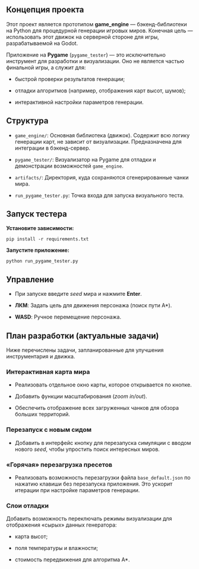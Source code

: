## Концепция проекта

Этот проект является прототипом **game_engine** — бэкенд-библиотеки на Python для процедурной генерации игровых миров. Конечная цель — использовать этот движок на серверной стороне для игры, разрабатываемой на Godot.

Приложение на **Pygame** (`pygame_tester`) — это исключительно инструмент для разработки и визуализации. Оно не является частью финальной игры, а служит для:

- быстрой проверки результатов генерации;
    
- отладки алгоритмов (например, отображения карт высот, шумов);
    
- интерактивной настройки параметров генерации.
    

## Структура

- `game_engine/`: Основная библиотека (движок). Содержит всю логику генерации карт, не зависит от визуализации. Предназначена для интеграции в бэкенд-сервер.
    
- `pygame_tester/`: Визуализатор на Pygame для отладки и демонстрации возможностей `game_engine`.
    
- `artifacts/`: Директория, куда сохраняются сгенерированные чанки мира.
    
- `run_pygame_tester.py`: Точка входа для запуска визуального теста.
    

## Запуск тестера

**Установите зависимости:**

`pip install -r requirements.txt`

**Запустите приложение:**

`python run_pygame_tester.py`

## Управление

- При запуске введите _seed_ мира и нажмите **Enter**.
    
- **ЛКМ**: Задать цель для движения персонажа (поиск пути A*).
    
- **WASD**: Ручное перемещение персонажа.
    

## План разработки (актуальные задачи)

Ниже перечислены задачи, запланированные для улучшения инструментария и движка.

### Интерактивная карта мира

- Реализовать отдельное окно карты, которое открывается по кнопке.
    
- Добавить функции масштабирования (_zoom in/out_).
    
- Обеспечить отображение всех загруженных чанков для обзора больших территорий.
    

### Перезапуск с новым сидом

- Добавить в интерфейс кнопку для перезапуска симуляции с вводом нового _seed_, чтобы упростить поиск интересных миров.
    

### «Горячая» перезагрузка пресетов

- Реализовать возможность перезагрузки файла `base_default.json` по нажатию клавиши без перезапуска приложения. Это ускорит итерации при настройке параметров генерации.
    

### Слои отладки

Добавить возможность переключать режимы визуализации для отображения «сырых» данных генератора:

- карта высот;
    
- поля температуры и влажности;
    
- стоимость передвижения для алгоритма A*.